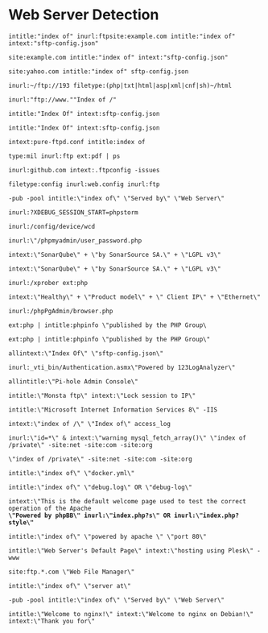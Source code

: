 # Web Server Detection

```
intitle:"index of" inurl:ftpsite:example.com intitle:"index of" intext:"sftp-config.json"
```

```
site:example.com intitle:"index of" intext:"sftp-config.json"
```

```
site:yahoo.com intitle:"index of" sftp-config.json
```

```
inurl:~/ftp://193 filetype:(php|txt|html|asp|xml|cnf|sh)~/html
```

```
inurl:"ftp://www.""Index of /"
```

```
intitle:"Index Of" intext:sftp-config.json
```

```
intitle:"Index Of" intext:sftp-config.json
```

```
intext:pure-ftpd.conf intitle:index of
```

```
type:mil inurl:ftp ext:pdf | ps
```

```
inurl:github.com intext:.ftpconfig -issues
```

```
filetype:config inurl:web.config inurl:ftp
```

```
-pub -pool intitle:\"index of\" \"Served by\" \"Web Server\"
```

```
inurl:?XDEBUG_SESSION_START=phpstorm
```

```
inurl:/config/device/wcd
```

```
inurl:\"/phpmyadmin/user_password.php
```

```
intext:\"SonarQube\" + \"by SonarSource SA.\" + \"LGPL v3\"
```

```
intext:\"SonarQube\" + \"by SonarSource SA.\" + \"LGPL v3\" 
```

```
inurl:/xprober ext:php
```

```
intext:\"Healthy\" + \"Product model\" + \" Client IP\" + \"Ethernet\"
```

```
inurl:/phpPgAdmin/browser.php 
```

```
ext:php | intitle:phpinfo \"published by the PHP Group\ 
```

```
ext:php | intitle:phpinfo \"published by the PHP Group\"
```

```
allintext:\"Index Of\" \"sftp-config.json\"
```

```
inurl:_vti_bin/Authentication.asmx\"Powered by 123LogAnalyzer\"
```

```
allintitle:\"Pi-hole Admin Console\"
```

```
intitle:\"Monsta ftp\" intext:\"Lock session to IP\"
```

```
intitle:\"Microsoft Internet Information Services 8\" -IIS
```

```
intext:\"index of /\" \"Index of\" access_log
```

```
inurl:\"id=*\" & intext:\"warning mysql_fetch_array()\" \"index of /private\" -site:net -site:com -site:org
```

```
\"index of /private\" -site:net -site:com -site:org
```

```
intitle:\"index of\" \"docker.yml\"
```

```
intitle:\"index of\" \"debug.log\" OR \"debug-log\"
```

<pre><code>intext:\"This is the default welcome page used to test the correct operation of the Apache
<strong>\"Powered by phpBB\" inurl:\"index.php?s\" OR inurl:\"index.php?style\"
</strong></code></pre>

```
intitle:\"index of\" \"powered by apache \" \"port 80\"
```

```
intitle:\"Web Server's Default Page\" intext:\"hosting using Plesk\" -www
```

```
site:ftp.*.com \"Web File Manager\"
```

```
intitle:\"index of\" \"server at\"
```

```
-pub -pool intitle:\"index of\" \"Served by\" \"Web Server\"
```

```
intitle:\"Welcome to nginx!\" intext:\"Welcome to nginx on Debian!\" intext:\"Thank you for\"
```



